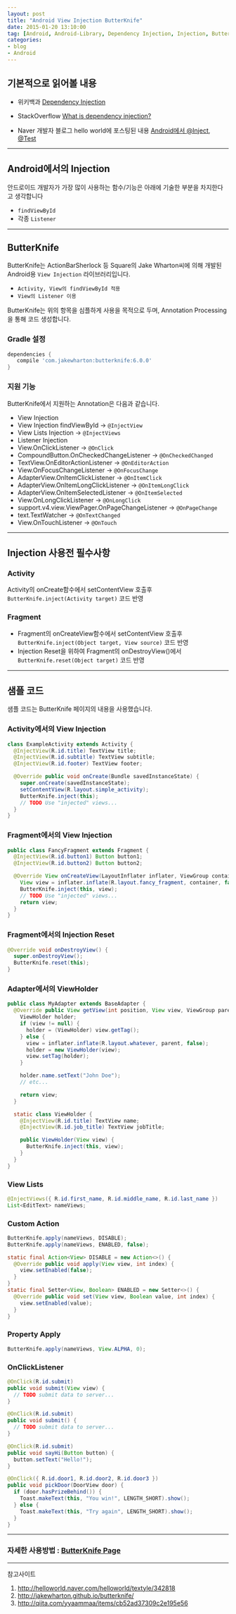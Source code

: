```yaml
---
layout: post
title: "Android View Injection ButterKnife"
date: 2015-01-20 13:10:00
tag: [Android, Android-Library, Dependency Injection, Injection, ButterKnife]
categories:
- blog
- Android
---
```


## 기본적으로 읽어볼 내용

- 위키백과 [Dependency Injection](http://ko.wikipedia.org/wiki/%EC%9D%98%EC%A1%B4%EC%84%B1_%EC%A3%BC%EC%9E%85)

- StackOverflow [What is dependency injection?](http://stackoverflow.com/questions/130794/what-is-dependency-injection)

- Naver 개발자 블로그 hello world에 포스팅된 내용 [Android에서 @Inject, @Test](http://helloworld.naver.com/helloworld/textyle/342818)

<!--more-->

- - -

## Android에서의 Injection

안드로이드 개발자가 가장 많이 사용하는 함수/기능은 아래에 기술한 부분을 차지한다고 생각합니다

- `findViewById`
- 각종 `Listener`

- - -

## ButterKnife

ButterKnife는 ActionBarSherlock 등 Square의 Jake Wharton씨에 의해 개발된 Android용 `View Injection` 라이브러리입니다.

- `Activity, View의 findViewById 적용`
- `View의 Listener 이용`

ButterKnife는 위의 항목을 심플하게 사용을 목적으로 두며, Annotation Processing을 통해 코드 생성합니다.

### Gradle 설정


```groovy
dependencies {
   compile 'com.jakewharton:butterknife:6.0.0'
}
```

### 지원 기능

ButterKnife에서 지원하는 Annotation은 다음과 같습니다.

- View Injection
 - View Injection findViewById -> `@InjectView`
 - View Lists Injection -> `@InjectViews`
- Listener Injection
 - View.OnClickListener -> `@OnClick`
 - CompoundButton.OnCheckedChangeListener -> `@OnCheckedChanged`
 - TextView.OnEditorActionListener -> `@OnEditorAction`
 - View.OnFocusChangeListener -> `@OnFocusChange`
 - AdapterView.OnItemClickListener -> `@OnItemClick`
 - AdapterView.OnItemLongClickListener -> `@OnItemLongClick`
 - AdapterView.OnItemSelectedListener -> `@OnItemSelected`
 - View.OnLongClickListener -> `@OnLongClick`
 - support.v4.view.ViewPager.OnPageChangeListener -> `@OnPageChange`
 - text.TextWatcher -> `@OnTextChanged`
 - View.OnTouchListener -> `@OnTouch`

- - -

## Injection 사용전 필수사항

### Activity

Activity의 onCreate함수에서 setContentView 호출후 `ButterKnife.inject(Activity target)` 코드 반영

### Fragment

- Fragment의 onCreateView함수에서 setContentView 호출후 `ButterKnife.inject(Object target, View source)` 코드 반영
- Injection Reset을 위하여 Fragment의 onDestroyView()에서 `ButterKnife.reset(Object target)` 코드 반영

- - -

## 샘플 코드

샘플 코드는 ButterKnife 페이지의 내용을 사용했습니다.

### Activity에서의 View Injection


```java
class ExampleActivity extends Activity {
  @InjectView(R.id.title) TextView title;
  @InjectView(R.id.subtitle) TextView subtitle;
  @InjectView(R.id.footer) TextView footer;

  @Override public void onCreate(Bundle savedInstanceState) {
    super.onCreate(savedInstanceState);
    setContentView(R.layout.simple_activity);
    ButterKnife.inject(this);
    // TODO Use "injected" views...
  }
}
```

### Fragment에서의 View Injection


```java
public class FancyFragment extends Fragment {
  @InjectView(R.id.button1) Button button1;
  @InjectView(R.id.button2) Button button2;

  @Override View onCreateView(LayoutInflater inflater, ViewGroup container, Bundle savedInstanceState) {
    View view = inflater.inflate(R.layout.fancy_fragment, container, false);
    ButterKnife.inject(this, view);
    // TODO Use "injected" views...
    return view;
  }
}
```

### Fragment에서의 Injection Reset


```java
@Override void onDestroyView() {
  super.onDestroyView();
  ButterKnife.reset(this);
}
```

### Adapter에서의 ViewHolder


```java
public class MyAdapter extends BaseAdapter {
  @Override public View getView(int position, View view, ViewGroup parent) {
    ViewHolder holder;
    if (view != null) {
      holder = (ViewHolder) view.getTag();
    } else {
      view = inflater.inflate(R.layout.whatever, parent, false);
      holder = new ViewHolder(view);
      view.setTag(holder);
    }

    holder.name.setText("John Doe");
    // etc...

    return view;
  }

  static class ViewHolder {
    @InjectView(R.id.title) TextView name;
    @InjectView(R.id.job_title) TextView jobTitle;

    public ViewHolder(View view) {
      ButterKnife.inject(this, view);
    }
  }
}
```

### View Lists


```java
@InjectViews({ R.id.first_name, R.id.middle_name, R.id.last_name })
List<EditText> nameViews;
```

### Custom Action


```java
ButterKnife.apply(nameViews, DISABLE);
ButterKnife.apply(nameViews, ENABLED, false);

static final Action<View> DISABLE = new Action<>() {
  @Override public void apply(View view, int index) {
    view.setEnabled(false);
  }
}
static final Setter<View, Boolean> ENABLED = new Setter<>() {
  @Override public void set(View view, Boolean value, int index) {
    view.setEnabled(value);
  }
}
```

### Property Apply


```java
ButterKnife.apply(nameViews, View.ALPHA, 0);
```

### OnClickListener


```java
@OnClick(R.id.submit)
public void submit(View view) {
  // TODO submit data to server...
}

@OnClick(R.id.submit)
public void submit() {
  // TODO submit data to server...
}

@OnClick(R.id.submit)
public void sayHi(Button button) {
  button.setText("Hello!");
}

@OnClick({ R.id.door1, R.id.door2, R.id.door3 })
public void pickDoor(DoorView door) {
  if (door.hasPrizeBehind()) {
    Toast.makeText(this, "You win!", LENGTH_SHORT).show();
  } else {
    Toast.makeText(this, "Try again", LENGTH_SHORT).show();
  }
}
```

- - -

### 자세한 사용방법 : [ButterKnife Page](http://jakewharton.github.io/butterknife/)

- - -

참고사이트

1. http://helloworld.naver.com/helloworld/textyle/342818
2. http://jakewharton.github.io/butterknife/
3. http://qiita.com/yyaammaa/items/cb52ad37309c2e195e56
